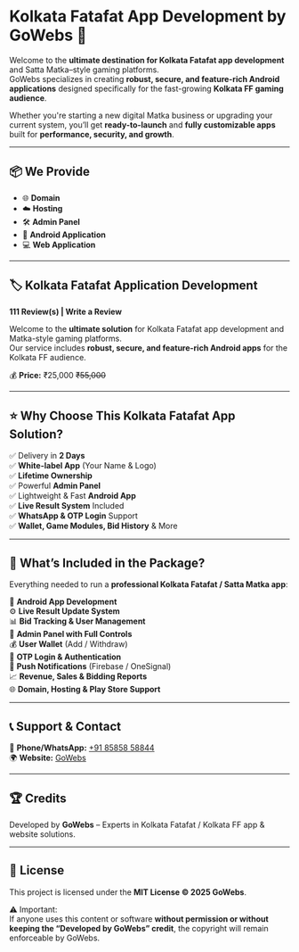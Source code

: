 # Kolkata Fatafat App Development by GoWebs 🎯

Welcome to the **ultimate destination for Kolkata Fatafat app development** and Satta Matka–style gaming platforms.  
GoWebs specializes in creating **robust, secure, and feature-rich Android applications** designed specifically for the fast-growing **Kolkata FF gaming audience**.

Whether you're starting a new digital Matka business or upgrading your current system, you’ll get **ready-to-launch** and **fully customizable apps** built for **performance, security, and growth**.

---

## 📦 We Provide
- 🌐 **Domain**
- ☁️ **Hosting**
- 🛠 **Admin Panel**
- 📱 **Android Application**
- 💻 **Web Application**

---

## 🏷 Kolkata Fatafat Application Development
**111 Review(s) | Write a Review**

Welcome to the **ultimate solution** for Kolkata Fatafat app development and Matka-style gaming platforms.  
Our service includes **robust, secure, and feature-rich Android apps** for the Kolkata FF audience.

💰 **Price:** ₹25,000 ~~₹55,000~~

---

## ⭐ Why Choose This Kolkata Fatafat App Solution?
✅ Delivery in **2 Days**  
✅ **White-label App** (Your Name & Logo)  
✅ **Lifetime Ownership**  
✅ Powerful **Admin Panel**  
✅ Lightweight & Fast **Android App**  
✅ **Live Result System** Included  
✅ **WhatsApp & OTP Login** Support  
✅ **Wallet, Game Modules, Bid History** & More  

---

## 🎯 What’s Included in the Package?
Everything needed to run a **professional Kolkata Fatafat / Satta Matka app**:

📱 **Android App Development**  
⚙️ **Live Result Update System**  
📊 **Bid Tracking & User Management**  
🧑 **Admin Panel with Full Controls**  
💰 **User Wallet** (Add / Withdraw)  
🔐 **OTP Login & Authentication**  
📢 **Push Notifications** (Firebase / OneSignal)  
📈 **Revenue, Sales & Bidding Reports**  
🌐 **Domain, Hosting & Play Store Support**  

---

## 📞 Support & Contact
📱 **Phone/WhatsApp:** [+91 85858 58844](https://wa.me/918585858844)  
🌍 **Website:** [GoWebs](https://gowebs.in)

---

## 🏆 Credits
Developed by **GoWebs** – Experts in Kolkata Fatafat / Kolkata FF app & website solutions.  

---

## 📜 License
This project is licensed under the **MIT License © 2025 GoWebs**.

⚠️ Important:  
If anyone uses this content or software **without permission or without keeping the “Developed by GoWebs” credit**, the copyright will remain enforceable by GoWebs.
